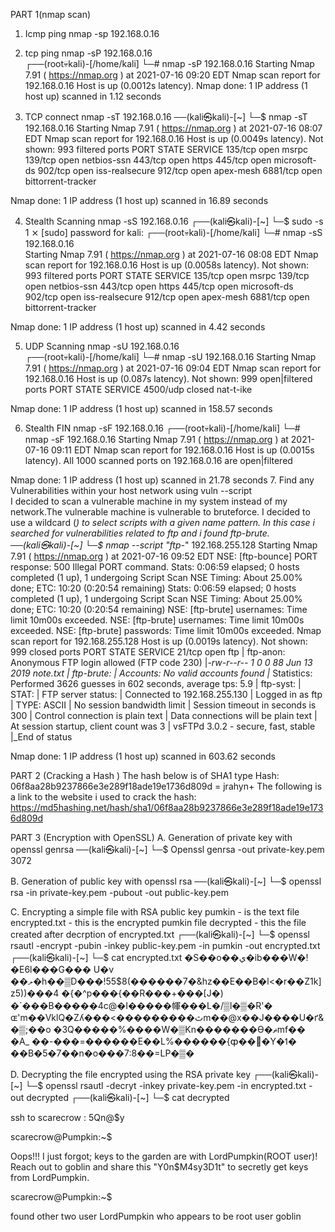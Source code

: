 PART 1(nmap scan)
1.	Icmp ping           nmap -sp 192.168.0.16               
2.    tcp ping            nmap -sP 192.168.0.16  
	    ┌──(root💀kali)-[/home/kali]
└─# nmap -sP 192.168.0.16
Starting Nmap 7.91 ( https://nmap.org ) at 2021-07-16 09:20 EDT
Nmap scan report for 192.168.0.16
Host is up (0.0012s latency).
Nmap done: 1 IP address (1 host up) scanned in 1.12 seconds
     
3.	TCP connect         nmap -sT 192.168.0.16
──(kali㉿kali)-[~]
└─$ nmap -sT 192.168.0.16
Starting Nmap 7.91 ( https://nmap.org ) at 2021-07-16 08:07 EDT
Nmap scan report for 192.168.0.16
Host is up (0.0049s latency).
Not shown: 993 filtered ports
PORT     STATE SERVICE
135/tcp  open  msrpc
139/tcp  open  netbios-ssn
443/tcp  open  https
445/tcp  open  microsoft-ds
902/tcp  open  iss-realsecure
912/tcp  open  apex-mesh
6881/tcp open  bittorrent-tracker

Nmap done: 1 IP address (1 host up) scanned in 16.89 seconds
   
4.	Stealth Scanning   nmap -sS 192.168.0.16 
	   ┌──(kali㉿kali)-[~]
└─$ sudo -s                                                                                                                               1 ⨯
[sudo] password for kali: 
┌──(root💀kali)-[/home/kali]
└─# nmap -sS 192.168.0.16            
Starting Nmap 7.91 ( https://nmap.org ) at 2021-07-16 08:08 EDT
Nmap scan report for 192.168.0.16
Host is up (0.0058s latency).
Not shown: 993 filtered ports
PORT     STATE SERVICE
135/tcp  open  msrpc
139/tcp  open  netbios-ssn
443/tcp  open  https
445/tcp  open  microsoft-ds
902/tcp  open  iss-realsecure
912/tcp  open  apex-mesh
6881/tcp open  bittorrent-tracker

Nmap done: 1 IP address (1 host up) scanned in 4.42 seconds

5.	UDP Scanning       nmap -sU 192.168.0.16  
	 ┌──(root💀kali)-[/home/kali]
└─# nmap -sU 192.168.0.16 
Starting Nmap 7.91 ( https://nmap.org ) at 2021-07-16 09:04 EDT
Nmap scan report for 192.168.0.16
Host is up (0.087s latency).
Not shown: 999 open|filtered ports
PORT     STATE  SERVICE
4500/udp closed nat-t-ike

Nmap done: 1 IP address (1 host up) scanned in 158.57 seconds

6.	Stealth FIN          nmap -sF 192.168.0.16 
	┌──(root💀kali)-[/home/kali]
└─# nmap -sF 192.168.0.16
Starting Nmap 7.91 ( https://nmap.org ) at 2021-07-16 09:11 EDT
Nmap scan report for 192.168.0.16
Host is up (0.0015s latency).
All 1000 scanned ports on 192.168.0.16 are open|filtered

Nmap done: 1 IP address (1 host up) scanned in 21.78 seconds
7.	Find any Vulnerabilities within your host network using vuln --script  
I decided to scan a vulnerable machine in my system instead of my network.The vulnerable machine is vulnerable to bruteforce. I decided to use a wildcard (*) to select scripts with a given name pattern. In this case i searched for vulnerabilities related to ftp and i found ftp-brute.         
──(kali㉿kali)-[~]
└─$ nmap --script "ftp-*" 192.168.255.128
Starting Nmap 7.91 ( https://nmap.org ) at 2021-07-16 09:52 EDT
NSE: [ftp-bounce] PORT response: 500 Illegal PORT command.
Stats: 0:06:59 elapsed; 0 hosts completed (1 up), 1 undergoing Script Scan
NSE Timing: About 25.00% done; ETC: 10:20 (0:20:54 remaining)
Stats: 0:06:59 elapsed; 0 hosts completed (1 up), 1 undergoing Script Scan
NSE Timing: About 25.00% done; ETC: 10:20 (0:20:54 remaining)
NSE: [ftp-brute] usernames: Time limit 10m00s exceeded.
NSE: [ftp-brute] usernames: Time limit 10m00s exceeded.
NSE: [ftp-brute] passwords: Time limit 10m00s exceeded.
Nmap scan report for 192.168.255.128
Host is up (0.0019s latency).
Not shown: 999 closed ports
PORT   STATE SERVICE
21/tcp open  ftp
| ftp-anon: Anonymous FTP login allowed (FTP code 230)
|_-rw-r--r--    1 0        0              88 Jun 13  2019 note.txt
| ftp-brute: 
|   Accounts: No valid accounts found
|_  Statistics: Performed 3626 guesses in 602 seconds, average tps: 5.9
| ftp-syst: 
|   STAT: 
| FTP server status:
|      Connected to 192.168.255.130
|      Logged in as ftp
|      TYPE: ASCII
|      No session bandwidth limit
|      Session timeout in seconds is 300
|      Control connection is plain text
|      Data connections will be plain text
|      At session startup, client count was 3
|      vsFTPd 3.0.2 - secure, fast, stable
|_End of status

Nmap done: 1 IP address (1 host up) scanned in 603.62 seconds





PART 2 (Cracking a Hash )
The hash below is of SHA1 type
Hash: 06f8aa28b9237866e3e289f18ade19e1736d809d  = jrahyn+
The following is a link to the website i used to crack the hash:                                            https://md5hashing.net/hash/sha1/06f8aa28b9237866e3e289f18ade19e1736d809d







PART 3 (Encryption with OpenSSL)
A. Generation of private key with openssl genrsa
──(kali㉿kali)-[~]
└─$ Openssl genrsa -out private-key.pem 3072

B. Generation of public key with openssl rsa
──(kali㉿kali)-[~]
└─$ openssl rsa -in private-key.pem -pubout -out public-key.pem

C. Encrypting a simple file with RSA public key
pumkin - is the text file
encrypted.txt - this is the encrypted pumkin file
decrypted - this the file created after decrption of encrypted.txt
┌──(kali㉿kali)-[~]
└─$ openssl rsautl -encrypt -pubin -inkey public-key.pem -in pumkin -out encrypted.txt
┌──(kali㉿kali)-[~]
└─$ cat encrypted.txt
�S��o��ي�ib���W�!
�E6l���G��� U�v
��ލ�h��▒D���!55$8(������7�&hz��E��B�l<�r��Z1k]
z5))���4
�{�^p���{��R���+���[J�)
�`���B�����4c@�I�����㡓���L�/▒l�▒�R'�
                                     ɶ'm��VklQ�Zʎ���<���������ٿm��@x��J����U�ґ&�▒;��o   �3Q�����%����W�▒Kn�������Ɵ�ޡmf�� �A_    ��-���=������E��L%������{ȹ���Y�ߗ�
��B�5�7��n�o���7:8��=LP�▒�                                                                                                                                              


D. Decrypting the file encrypted using the RSA private key
┌──(kali㉿kali)-[~]
└─$ openssl rsautl -decryt -inkey private-key.pem -in encrypted.txt -out decrypted
┌──(kali㉿kali)-[~]
└─$ cat decrypted    

ssh to scarecrow : 5Qn@$y  


scarecrow@Pumpkin:~$ 




Oops!!! I just forgot; keys to the garden are with LordPumpkin(ROOT user)! 
Reach out to goblin and share this "Y0n$M4sy3D1t" to secretly get keys from LordPumpkin.

scarecrow@Pumpkin:~$ 

found other two user
LordPumpkin who appears to be root user
goblin



